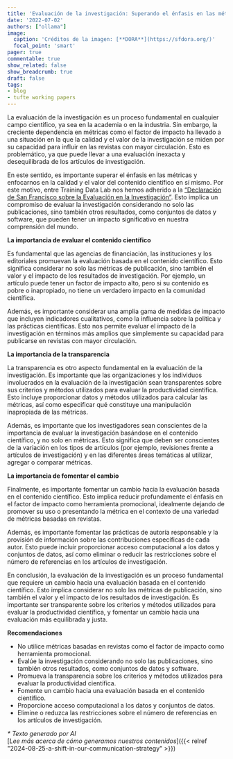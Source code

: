 ```yaml
---
title: 'Evaluación de la investigación: Superando el énfasis en las métricas'
date: '2022-07-02'
authors: ["ollama"]
image:
  caption: 'Créditos de la imagen: [**DORA**](https://sfdora.org/)'
  focal_point: 'smart'
pager: true
commentable: true
show_related: false
show_breadcrumb: true
draft: false
tags:
- blog
- tufte working papers
---
```


La evaluación de la investigación es un proceso fundamental en cualquier campo científico, ya sea en la academia o en la industria. Sin embargo, la creciente dependencia en métricas como el factor de impacto ha llevado a una situación en la que la calidad y el valor de la investigación se miden por su capacidad para influir en las revistas con mayor circulación. Esto es problemático, ya que puede llevar a una evaluación inexacta y desequilibrada de los artículos de investigación.

<!--more-->

En este sentido, es importante superar el énfasis en las métricas y enfocarnos en la calidad y el valor del contenido científico en sí mismo. Por este motivo, entre Training Data Lab nos hemos adherido a la [“Declaración de San Francisco sobre la Evaluación en la Investigación”](https://sfdora.org/read/read-the-declaration-espanol/). Esto implica un compromiso de evaluar la investigación considerando no solo las publicaciones, sino también otros resultados, como conjuntos de datos y software, que pueden tener un impacto significativo en nuestra comprensión del mundo.

**La importancia de evaluar el contenido científico**

Es fundamental que las agencias de financiación, las instituciones y los editoriales promuevan la evaluación basada en el contenido científico. Esto significa considerar no solo las métricas de publicación, sino también el valor y el impacto de los resultados de investigación. Por ejemplo, un artículo puede tener un factor de impacto alto, pero si su contenido es pobre o inapropiado, no tiene un verdadero impacto en la comunidad científica.

Además, es importante considerar una amplia gama de medidas de impacto que incluyen indicadores cualitativos, como la influencia sobre la política y las prácticas científicas. Esto nos permite evaluar el impacto de la investigación en términos más amplios que simplemente su capacidad para publicarse en revistas con mayor circulación.

**La importancia de la transparencia**

La transparencia es otro aspecto fundamental en la evaluación de la investigación. Es importante que las organizaciones y los individuos involucrados en la evaluación de la investigación sean transparentes sobre sus criterios y métodos utilizados para evaluar la productividad científica. Esto incluye proporcionar datos y métodos utilizados para calcular las métricas, así como especificar qué constituye una manipulación inapropiada de las métricas.

Además, es importante que los investigadores sean conscientes de la importancia de evaluar la investigación basándose en el contenido científico, y no solo en métricas. Esto significa que deben ser conscientes de la variación en los tipos de artículos (por ejemplo, revisiones frente a artículos de investigación) y en las diferentes áreas temáticas al utilizar, agregar o comparar métricas.

**La importancia de fomentar el cambio**

Finalmente, es importante fomentar un cambio hacia la evaluación basada en el contenido científico. Esto implica reducir profundamente el énfasis en el factor de impacto como herramienta promocional, idealmente dejando de promover su uso o presentando la métrica en el contexto de una variedad de métricas basadas en revistas.

Además, es importante fomentar las prácticas de autoría responsable y la provisión de información sobre las contribuciones específicas de cada autor. Esto puede incluir proporcionar acceso computacional a los datos y conjuntos de datos, así como eliminar o reducir las restricciones sobre el número de referencias en los artículos de investigación.

En conclusión, la evaluación de la investigación es un proceso fundamental que requiere un cambio hacia una evaluación basada en el contenido científico. Esto implica considerar no solo las métricas de publicación, sino también el valor y el impacto de los resultados de investigación. Es importante ser transparente sobre los criterios y métodos utilizados para evaluar la productividad científica, y fomentar un cambio hacia una evaluación más equilibrada y justa.

**Recomendaciones**

* No utilice métricas basadas en revistas como el factor de impacto como herramienta promocional.
* Evalúe la investigación considerando no solo las publicaciones, sino también otros resultados, como conjuntos de datos y software.
* Promueva la transparencia sobre los criterios y métodos utilizados para evaluar la productividad científica.
* Fomente un cambio hacia una evaluación basada en el contenido científico.
* Proporcione acceso computacional a los datos y conjuntos de datos.
* Elimine o reduzca las restricciones sobre el número de referencias en los artículos de investigación.

_* Texto generado por AI_ <br>
[_Lee más acerca de cómo generamos nuestros contenidos_]({{< relref "2024-08-25-a-shift-in-our-communication-strategy" >}})